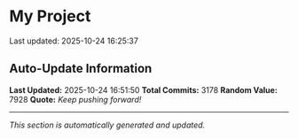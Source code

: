 # My Project


Last updated: 2025-10-24 16:25:37

















































































































































































































































































































































































































































































































































































































































































































































































































































































































































































































































































































































































































































































































































































































































































































































































































































































































































































































































































































































































































































































































































































































































































































































































































































































































































































































































































































































































































































































































































































































































































































































































































































































































































































































































































































































































































































































































## Auto-Update Information

**Last Updated:** 2025-10-24 16:51:50
**Total Commits:** 3178
**Random Value:** 7928
**Quote:** _Keep pushing forward!_

---
_This section is automatically generated and updated._